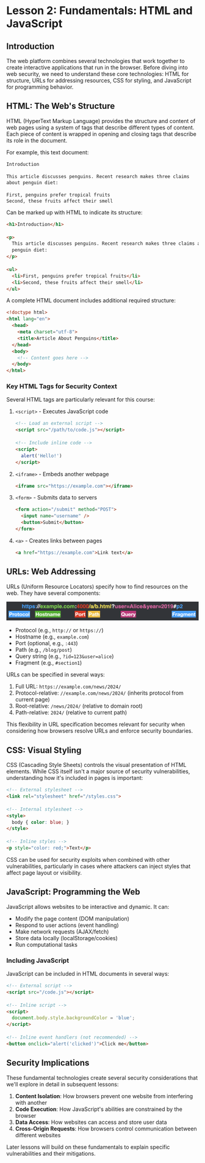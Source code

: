 # Lesson 2: Fundamentals: HTML and JavaScript

## Introduction

The web platform combines several technologies that work together to create interactive applications that run in the browser. Before diving into web security, we need to understand these core technologies: HTML for structure, URLs for addressing resources, CSS for styling, and JavaScript for programming behavior.

## HTML: The Web's Structure

HTML (HyperText Markup Language) provides the structure and content of web pages using a system of tags that describe different types of content. Each piece of content is wrapped in opening and closing tags that describe its role in the document.

For example, this text document:
```
Introduction

This article discusses penguins. Recent research makes three claims about penguin diet:

First, penguins prefer tropical fruits
Second, these fruits affect their smell
```

Can be marked up with HTML to indicate its structure:
```html
<h1>Introduction</h1>

<p>
  This article discusses penguins. Recent research makes three claims about
  penguin diet:
</p>

<ul>
  <li>First, penguins prefer tropical fruits</li>
  <li>Second, these fruits affect their smell</li>
</ul>
```

A complete HTML document includes additional required structure:
```html
<!doctype html>
<html lang="en">
  <head>
    <meta charset="utf-8">
    <title>Article About Penguins</title>
  </head>
  <body>
    <!-- Content goes here -->
  </body>
</html>
```

### Key HTML Tags for Security Context

Several HTML tags are particularly relevant for this course:

1. `<script>` - Executes JavaScript code
   ```html
   <!-- Load an external script -->
   <script src="/path/to/code.js"></script>

   <!-- Include inline code -->
   <script>
     alert('Hello!')
   </script>
   ```

2. `<iframe>` - Embeds another webpage
   ```html
   <iframe src="https://example.com"></iframe>
   ```

3. `<form>` - Submits data to servers
   ```html
   <form action="/submit" method="POST">
     <input name="username" />
     <button>Submit</button>
   </form>
   ```

4. `<a>` - Creates links between pages
   ```html
   <a href="https://example.com">Link text</a>
   ```

## URLs: Web Addressing

URLs (Uniform Resource Locators) specify how to find resources on the web. They have several components:

![Example URL structure](./url.png)

- Protocol (e.g., `http://` or `https://`)
- Hostname (e.g., `example.com`)
- Port (optional, e.g., `:443`)
- Path (e.g., `/blog/post`)
- Query string (e.g., `?id=123&user=alice`)
- Fragment (e.g., `#section1`)

URLs can be specified in several ways:
1. Full URL: `https://example.com/news/2024/`
2. Protocol-relative: `//example.com/news/2024/` (inherits protocol from current page)
3. Root-relative: `/news/2024/` (relative to domain root)
4. Path-relative: `2024/` (relative to current path)

This flexibility in URL specification becomes relevant for security when considering how browsers resolve URLs and enforce security boundaries.

## CSS: Visual Styling

CSS (Cascading Style Sheets) controls the visual presentation of HTML elements. While CSS itself isn't a major source of security vulnerabilities, understanding how it's included in pages is important:

```html
<!-- External stylesheet -->
<link rel="stylesheet" href="/styles.css">

<!-- Internal stylesheet -->
<style>
  body { color: blue; }
</style>

<!-- Inline styles -->
<p style="color: red;">Text</p>
```

CSS can be used for security exploits when combined with other vulnerabilities, particularly in cases where attackers can inject styles that affect page layout or visibility.

## JavaScript: Programming the Web

JavaScript allows websites to be interactive and dynamic. It can:
- Modify the page content (DOM manipulation)
- Respond to user actions (event handling)
- Make network requests (AJAX/fetch)
- Store data locally (localStorage/cookies)
- Run computational tasks

### Including JavaScript

JavaScript can be included in HTML documents in several ways:

```html
<!-- External script -->
<script src="/code.js"></script>

<!-- Inline script -->
<script>
  document.body.style.backgroundColor = 'blue';
</script>

<!-- Inline event handlers (not recommended) -->
<button onclick="alert('clicked')">Click me</button>
```

## Security Implications

These fundamental technologies create several security considerations that we'll explore in detail in subsequent lessons:

1. **Content Isolation**: How browsers prevent one website from interfering with another
2. **Code Execution**: How JavaScript's abilities are constrained by the browser
3. **Data Access**: How websites can access and store user data
4. **Cross-Origin Requests**: How browsers control communication between different websites

Later lessons will build on these fundamentals to explain specific vulnerabilities and their mitigations.
